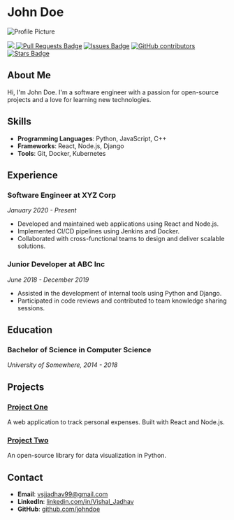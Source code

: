 # John Doe

![Profile Picture](http://example.com/profile.jpg)

<a href="https://twitter.com/sssgggvvv" ><img src="https://img.shields.io/twitter/follow/abhisheknaiidu.svg?style=social" /> </a>
<a href="https://github.com/Vishal-S-J/Vishal-S-J/pulls"><img src="https://img.shields.io/github/issues-pr/abhisheknaiidu/awesome-github-profile-readme" alt="Pull Requests Badge"/></a>
<a href="https://github.com/abhisheknaiidu/awesome-github-profile-readme/issues"><img src="https://img.shields.io/github/issues/abhisheknaiidu/awesome-github-profile-readme" alt="Issues Badge"/></a>
<a href="https://github.com/abhisheknaiidu/awesome-github-profile-readme/graphs/contributors"><img alt="GitHub contributors" src="https://img.shields.io/github/contributors/abhisheknaiidu/awesome-github-profile-readme?color=2b9348"></a>
<a href="https://github.com/abhisheknaiidu/awesome-github-profile-readme/stargazers"><img src="https://img.shields.io/github/stars/abhisheknaiidu/awesome-github-profile-readme" alt="Stars Badge"/></a>

## About Me
Hi, I'm John Doe. I'm a software engineer with a passion for open-source projects and a love for learning new technologies.

## Skills
- **Programming Languages**: Python, JavaScript, C++
- **Frameworks**: React, Node.js, Django
- **Tools**: Git, Docker, Kubernetes



## Experience
### Software Engineer at XYZ Corp
*January 2020 - Present*

- Developed and maintained web applications using React and Node.js.
- Implemented CI/CD pipelines using Jenkins and Docker.
- Collaborated with cross-functional teams to design and deliver scalable solutions.

### Junior Developer at ABC Inc
*June 2018 - December 2019*

- Assisted in the development of internal tools using Python and Django.
- Participated in code reviews and contributed to team knowledge sharing sessions.

## Education
### Bachelor of Science in Computer Science
*University of Somewhere, 2014 - 2018*

## Projects
### [Project One](http://example.com/project-one)
A web application to track personal expenses. Built with React and Node.js.

### [Project Two](http://example.com/project-two)
An open-source library for data visualization in Python.

## Contact
- **Email**: [vsjjadhav99@gmail.com](mailto:vsjjadhav99@gmail.com)
- **LinkedIn**: [linkedin.com/in/Vishal_Jadhav](https://www.linkedin.com/in/vishal-jadhav-0b1237231)
- **GitHub**: [github.com/johndoe](http://github.com/johndoe)
